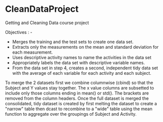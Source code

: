 # CleanDataProject
Getting and Cleaning Data course project

Objectives : -
* Merges the training and the test sets to create one data set.
* Extracts only the measurements on the mean and standard deviation for each measurement. 
* Uses descriptive activity names to name the activities in the data set
* Appropriately labels the data set with descriptive variable names. 
* From the data set in step 4, creates a second, independent tidy data set with the average of each variable for each activity and each subject.


To merge the 2 datasets first we combine columnwise (cbind) so that the Subject and Y values stay together.
The x value columns are subsetted to include only those columns ending in mean() or std().
The brackets are removed from the column headers.
Once the full dataset is merged the consolidated, tidy dataset is created by first melting the dataset to create a "narrow" table
then dcast to recombine to a "wide" table using the mean function to aggregate over the groupings of Subject and Activity.
